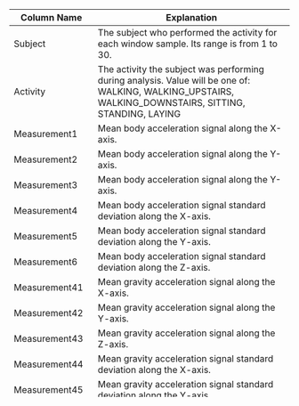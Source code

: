 
Column Name|Explanation
---|---
Subject|The subject who performed the activity for each window sample. Its range is from 1 to 30.
Activity|The activity the subject was performing during analysis. Value will be one of: WALKING, WALKING_UPSTAIRS, WALKING_DOWNSTAIRS, SITTING, STANDING, LAYING
Measurement1|Mean body acceleration signal along the X-axis.
Measurement2|Mean body acceleration signal along the Y-axis.
Measurement3|Mean body acceleration signal along the Y-axis.
Measurement4|Mean body acceleration signal standard deviation along the X-axis.
Measurement5|Mean body acceleration signal standard deviation along the Y-axis.
Measurement6|Mean body acceleration signal standard deviation along the Z-axis.
Measurement41|Mean gravity acceleration signal along the X-axis.
Measurement42|Mean gravity acceleration signal along the Y-axis.
Measurement43|Mean gravity acceleration signal along the Z-axis.
Measurement44|Mean gravity acceleration signal standard deviation along the X-axis.
Measurement45|Mean gravity acceleration signal standard deviation along the Y-axis.
Measurement46|Mean gravity acceleration signal standard deviation along the Z-axis.
Measurement81|Mean body acceleration jerk signal along the X-axis.
Measurement82|Mean body acceleration jerk signal along the Y-axis.
Measurement83|Mean body acceleration jerk signal along the Z-axis.
Measurement84|Mean body acceleration jerk signal standard deviation along the X-axis.
Measurement85|Mean body acceleration jerk signal standard deviation along the Y-axis.
Measurement86|Mean body acceleration jerk signal standard deviation along the Z-axis.
Measurement121|Mean body gyroscopic signal along the X-axis.
Measurement122|Mean body gyroscopic signal along the Y-axis.
Measurement123|Mean body gyroscopic signal along the Z-axis.
Measurement124|Mean body gyroscopic signal standard deviation along the X-axis.
Measurement125|Mean body gyroscopic signal standard deviation along the Y-axis.
Measurement126|Mean body gyroscopic signal standard deviation along the Z-axis.
Measurement161|Mean body gyroscopic jerk signal along the X-axis.
Measurement162|Mean body gyroscopic jerk signal along the Y-axis.
Measurement163|Mean body gyroscopic jerk signal along the Z-axis.
Measurement164|Mean body gyroscopic jerk signal standard deviation along the X-axis.
Measurement165|Mean body gyroscopic jerk signal standard deviation along the Y-axis.
Measurement166|Mean body gyroscopic jerk signal standard deviation along the Z-axis.
Measurement201|Mean body acceleration signal magnitude.
Measurement202|Mean body acceleration signal magnitude standard deviation.
Measurement214|Mean gravity acceleration signal magnitude.
Measurement215|Mean gravity acceleration signal magnitude standard deviation.
Measurement227|Mean body acceleration jerk signal magnitude.
Measurement228|Mean gravity acceleration standard deviation magnitude.
Measurement240|Mean body gyroscopic signal magnitude.
Measurement241|Mean body gyroscopic signal magnitude standard deviation.
Measurement253|Mean body gyroscopic jerk signal magnitude.
Measurement254|Mean body gyroscopic jerk signal magnitude standard deviation.












